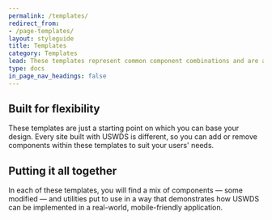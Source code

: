 ```yaml
---
permalink: /templates/
redirect_from:
- /page-templates/
layout: styleguide
title: Templates
category: Templates
lead: These templates represent common component combinations and are a great starting point for prototyping or trying USWDS to see if it’s a good fit for your project. Every template in this section is built using USWDS default theme settings and utilities.
type: docs
in_page_nav_headings: false
---
```


## Built for flexibility

These templates are just a starting point on which you can base your design. Every site built with USWDS is different, so you can add or remove components within these templates to suit your users' needs.

## Putting it all together

In each of these templates, you will find a mix of components — some modified — and utilities put to use in a way that demonstrates how USWDS can be implemented in a real-world, mobile-friendly application.
